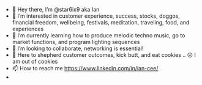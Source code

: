 - 👋 Hey there, I’m @star6ix9 aka Ian
- 👀 I’m interested in customer experience, success, stocks, doggos, financial freedom, wellbeing, festivals, meditation, traveling, food, and experiences
- 🌱 I’m currently learning how to produce melodic techno music, go to market functions, and program lighting sequences
- 💞️ I’m looking to collaborate, networking is essential!
- 💪 Here to shepherd customer outcomes, kick butt, and eat cookies .. 😲 I am out of cookies
- 📫 How to reach me https://www.linkedin.com/in/ian-cee/
-
<!---
star6ix9/star6ix9 is a ✨ special ✨ repository because its `README.md` (this file) appears on your GitHub profile.
You can click the Preview link to take a look at your changes.
--->
